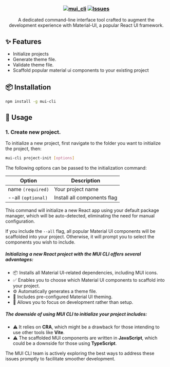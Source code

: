 <h3 align="center">
	
[![mui_cli](https://img.shields.io/badge/-MATERIAL_UI_CLI-blue?style=for-the-badge&logo=mui&logoColor=D9E0EE)](https://github.com/amoskyalo/material-UI-CLI)
<a href="https://github.com/amoskyalo/material-UI-CLI/issues">
	<img alt="Issues" src="https://img.shields.io/github/issues/amoskyalo/material-UI-CLI?style=for-the-badge&logo=gitbook&color=cba6f7&logoColor=D9E0EE&labelColor=302D41"></a>
</h3>

<p align="center">
	A dedicated command-line interface tool crafted to augment the development experience with Material-UI, a popular React UI framework.
</p>

## ✨ Features
- Initialize projects
- Generate theme file.
- Validate theme file.
- Scaffold popular material ui components to your existing project

## 📦 Installation
 
```sh
npm install -g mui-cli
```

## 🚀 Usage

### 1. Create new project.

To initialize a new project, first navigate to the folder you want to initialize the project, then:

```sh
mui-cli project-init [options]
```

The following options can be passed to the initialization command:

| Option | Description |
| --- | --- |
| name `(required)` | Your project name |
| --all `(optional)` | Install all components flag |

This command will initialize a new React app using your default package manager, which will be auto-detected, eliminating the need for manual configuration.

If you include the `--all` flag, all popular Material UI components will be scaffolded into your project. Otherwise, it will prompt you to select the components you wish to include.

##### Initializing a new React project with the MUI CLI offers several advantages:

- 📦 Installs all Material UI-related dependencies, including MUI icons.
- ✅ Enables you to choose which Material UI components to scaffold into your project.
- ⚙️ Automatically generates a theme file.
- 🎨 Includes pre-configured Material UI theming.
- 🚀 Allows you to focus on development rather than setup.

##### The downside of using MUI CLI to initialize your project includes:

- ⚠️ It relies on **CRA**, which might be a drawback for those intending to use other tools like **Vite**.
- ⚠️ The scaffolded MUI components are written in **JavaScript**, which could be a downside for those using **TypeScript**.

The MUI CLI team is actively exploring the best ways to address these issues promptly to facilitate smoother development.
